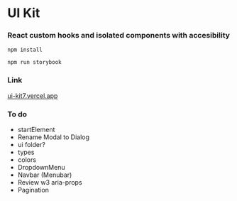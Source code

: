 # UI Kit

### React custom hooks and isolated components with accesibility

`npm install`

`npm run storybook`

### Link

[ui-kit7.vercel.app](https://ui-kit7.vercel.app/)

### To do

- startElement
- Rename Modal to Dialog
- ui folder?
- types
- colors
- DropdownMenu
- Navbar (Menubar)
- Review w3 aria-props
- Pagination
